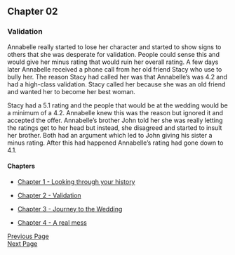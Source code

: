 ## Chapter 02

### Validation
Annabelle really started to lose her character and started to show signs 
to others that she was desperate for validation. 
People could sense this and would give her minus rating that would 
ruin her overall rating. A few days later Annabelle received a phone call
from her old friend Stacy who use to bully her. 
The reason Stacy had called her was that Annabelle’s was 4.2 
and had a high-class validation. Stacy called her because she was an 
old friend and wanted her to become her best woman. 

Stacy had a 5.1 rating and the people that would be at the wedding 
would be a minimum of a 4.2. Annabelle knew this was the reason 
but ignored it and accepted the offer.
Annabelle’s brother John told her she was really letting the ratings 
get to her head but instead, she disagreed and started to insult her 
brother. Both had an argument which led to John giving his sister a 
minus rating. After this had happened Annabelle’s rating had gone 
down to 4.1. 
#### Chapters

- [Chapter 1 - Looking through your history](chapter01.md)

- [Chapter 2 - Validation](chapter02.md)

- [Chapter 3 - Journey to the Wedding](chapter03.md)

- [Chapter 4 - A real mess](chapter04.md)

[Previous Page](chapter01.md) 
<br/>
[Next Page](chapter03.md)